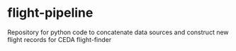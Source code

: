 # flight-pipeline
Repository for python code to concatenate data sources and construct new flight records for CEDA flight-finder
